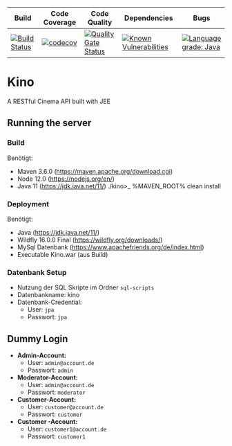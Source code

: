 |Build|Code Coverage|Code Quality|Dependencies|Bugs|
|--|--|--|--|--|
|[![Build Status](https://travis-ci.org/JanMalch/kino.svg?branch=master)](https://travis-ci.org/JanMalch/kino)|[![codecov](https://codecov.io/gh/JanMalch/kino/branch/master/graph/badge.svg)](https://codecov.io/gh/JanMalch/kino)|[![Quality Gate Status](https://sonarcloud.io/api/project_badges/measure?project=JanMalch_kino&metric=alert_status)](https://sonarcloud.io/dashboard?id=JanMalch_kino)|[![Known Vulnerabilities](https://snyk.io/test/github/JanMalch/kino/badge.svg)](https://snyk.io/test/github/JanMalch/kino)|[![Language grade: Java](https://img.shields.io/lgtm/grade/java/g/JanMalch/kino.svg?logo=lgtm&logoWidth=18)](https://lgtm.com/projects/g/JanMalch/kino/context:java)

# Kino

A RESTful Cinema API built with JEE

## Running the server
### Build
Benötigt:
-	Maven 3.6.0 	(https://maven.apache.org/download.cgi)
-	Node 12.0	(https://nodejs.org/en/)
-	Java 11	(https://jdk.java.net/11/)
./kino>_ %MAVEN_ROOT% clean install 
### Deployment
Benötigt:
-	Java 			(https://jdk.java.net/11/)
-	Wildfly 16.0.0 Final 	(https://wildfly.org/downloads/)
-	MySql Datenbank	(https://www.apachefriends.org/de/index.html)
-	Executable Kino.war	(aus Build)
### Datenbank Setup
-	Nutzung der SQL Skripte im Ordner `sql-scripts`
-	Datenbankname: kino
-	Datenbank-Credential:
    - User: `jpa`
    - Passwort: `jpa`
  
## Dummy Login
-	**Admin-Account:**
    - User: `admin@account.de`
    - Passwort: `admin`
-	**Moderator-Account:**
    -	User: `admin@account.de`
    -	Passwort: `moderator`
-	**Customer-Account:**
    -	User: `customer@account.de`
    -	Passwort: `customer`
-	**Customer -Account:**
    -	User: `customer1@account.de`
    -	Passwort: `customer1`
